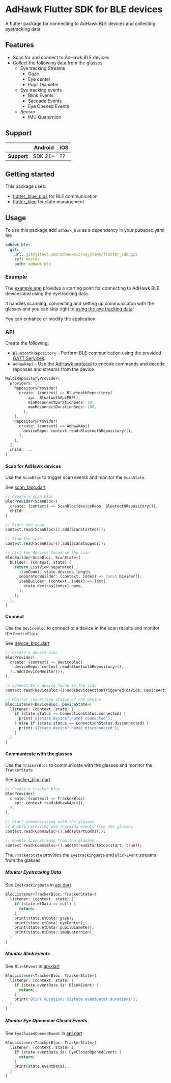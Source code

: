 
# AdHawk Flutter SDK for BLE devices

A flutter package for connecting to AdHawk BLE devices and collecting eyetracking data

## Features

* Scan for and connect to AdHawk BLE devices
* Collect the following data from the glasses
  * Eye tracking Streams
    * Gaze
    * Eye center
    * Pupil Diameter
  * Eye tracking events
    * Blink Events
    * Saccade Events
    * Eye Opened Events
  * Sensor
    * IMU Quaternion

## Support

|             | Android | iOS   |
|-------------|---------|-------|
| **Support** | SDK 21+ |  ??   |


## Getting started

This package uses:
* [flutter_blue_plus](https://pub.dev/packages/flutter_blue_plus) for BLE communication
* [flutter_bloc](https://pub.dev/packages/flutter_bloc) for state management

## Usage

To use this package add `adhawk_ble` as a dependency in your pubspec.yaml file

```yaml
adhawk_ble:
  git:
    url: git@github.com:adhawkmicrosystems/flutter_sdk.git
    ref: master
    path: adhawk_ble
```

### Example

The [example app](example) provides a starting point for connecting to AdHawk BLE devices and using the eyetracking data. 

It handles scanning, connecting and setting up communicaton with the glasses and you can skip right to [using the eye tracking data](#monitor-eyetracking-data)!

You can enhance or modify the application.

### API

Create the following:
* `BluetoothRepository` - Perform BLE communication using the provided [GATT Services](lib/bluetooth/models/bluetooth_characteristics.dart).
* `AdHawkApi` - Use the [AdHawk protocol](lib/adhawkapi/repository/adhawkapi.dart) to encode commands and decode reponses and streams from the device

```dart
MultiRepositoryProvider(
  providers: [
    RepositoryProvider(
      create: (context) => BluetoothRepository(
          api: BluetoothApiFBP(),
          minReconnectDurationSecs: 10,
          maxReconnectDurationSecs: 180,
        ),
    ),
    RepositoryProvider(
      create: (context) => AdHawkApi(
        deviceRepo: context.read<BluetoothRepository>(),
      ),
    ),
  ],
  child: ...
)
```

#### Scan for AdHawk devices

Use the `ScanBloc` to trigger scan events and monitor the `ScanState`.

See [scan_bloc.dart](lib/bluetooth/service/scan_bloc.dart)

```dart
// Create a scan bloc
BlocProvider<ScanBloc>(
  create: (context) => ScanBloc(deviceRepo: BluetoothRepository()),
  child: ...
)

// Start the scan
context.read<ScanBloc>().add(ScanStarted());

// Stop the scan
context.read<ScanBloc>().add(ScanStopped());

// List the devices found in the scan
BlocBuilder<ScanBloc, ScanState>(
  builder: (context, state) {
    return ListView.separated(
      itemCount: state.devices.length,
      separatorBuilder: (context, index) => const Divider(),
      itemBuilder: (context, index) => Text(
        state.devices[index].name,
      ),
    );
  },
)
```

#### Connect

Use the `DeviceBloc` to connect to a device in the scan results and monitor the `DeviceState`.

See [device_bloc.dart](lib/bluetooth/service/device_bloc.dart)

```dart
// Create a device bloc
BlocProvider(
  create: (context) => DeviceBloc(
    deviceRepo: context.read<BluetoothRepository>(),
  )..add(DeviceMonitor()),
),

// connect to a device found in the scan
context.read<DeviceBloc>().add(DeviceActionTriggered(device, DeviceAction.connect));

// Monitor connection status of the device
BlocListener<DeviceBloc, DeviceState>(
  listener: (context, state) {
    if (state.status == ConnectionStatus.connected) {
      print('${state.device?.name} connected');
    } else if (state.status == ConnectionStatus.disconnected) {
      print('${state.device?.name} disconnected');
    }
  }
)
```

#### Communicate with the glasses

Use the `TrackerBloc` to communicate with the glasses and monitor the `TrackerState`

See [tracker_bloc.dart](lib/adhawkapi/service/tracker_bloc.dart)


```dart
// Create a tracker bloc
BlocProvider(
  create: (context) => TrackerBloc(
    api: context.read<AdHawkApi>(),
  ),
),

// Start communicating with the glasses
// Enable receiving eye tracking events from the glasses
context.read<CommsBloc>().add(StartComms());

// Enable live streams from the glasses
context.read<CommsBloc>().add(StreamStartStop(start: true));

```

The `TrackerState` provides the `EyetrackingData`
and `BlinkEvent` streams from the glasses

##### Monitor Eyetracking Data

See `EyeTrackingData` in [api.dart](lib/adhawkapi/models/api.dart)

```dart
BlocListener<TrackerBloc, TrackerState>(
  listener: (context, state) {
    if (state.etData == null) {
      return;
    }
    print(state.etData?.gaze);
    print(state.etData?.eyeCenter);
    print(state.etData?.pupilDiameter);
    print(state.etData?.imuQuaternion);
  }
)
```
##### Monitor Blink Events

See `BlinkEvent` in [api.dart](lib/adhawkapi/models/api.dart)

```dart
BlocListener<TrackerBloc, TrackerState>(
  listener: (context, state) {
    if (state.eventData is! BlinkEvent) {
      return;
    }
    print('Blink duration: ${state.eventData!.duration}');
  }
)
```

##### Monitor Eye Opened or Closed Events

See `EyeClosedOpenedEvent` in [api.dart](lib/adhawkapi/models/api.dart)

```dart
BlocListener<TrackerBloc, TrackerState>(
  listener: (context, state) {
    if (state.eventData is! EyeClosedOpenedEvent) {
      return;
    }
    print(state.eventData);
  }
)
```